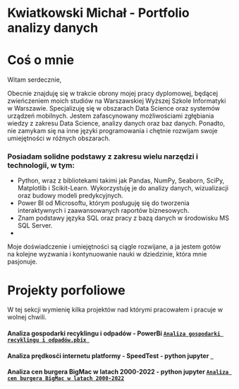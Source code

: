 # Kwiatkowski Michał - Portfolio analizy danych  

# Coś o mnie 
Witam serdecznie,

Obecnie znajduję się w trakcie obrony mojej pracy dyplomowej, będącej zwieńczeniem moich studiów na Warszawskiej Wyższej Szkole Informatyki w Warszawie. Specjalizuję się w obszarach Data Science oraz systemów urządzeń mobilnych.
Jestem zafascynowany możliwościami zgłębiania wiedzy z zakresu Data Science, analizy danych oraz baz danych. Ponadto, nie zamykam się na inne języki programowania i chętnie rozwijam swoje umiejętności w różnych obszarach.

### Posiadam solidne podstawy z zakresu wielu narzędzi i technologii, w tym:
* Python, wraz z bibliotekami takimi jak Pandas, NumPy, Seaborn, SciPy, Matplotlib i Scikit-Learn. Wykorzystuję je do analizy danych, wizualizacji oraz budowy modeli predykcyjnych.
* Power BI od Microsoftu, którym posługuję się do tworzenia interaktywnych i zaawansowanych raportów biznesowych.
* Znam podstawy języka SQL oraz pracy z bazą danych w środowisku MS SQL Server.
* 
Moje doświadczenie i umiejętności są ciągle rozwijane, a ja jestem gotów na kolejne wyzwania i kontynuowanie nauki w dziedzinie, która mnie pasjonuje.

  
  
  
  
  
  
# Projekty porfoliowe
W tej sekcji wymienię kilka projektów nad którymi pracowałem i pracuje w wolnej chwili. 

#### Analiza gospodarki recyklingu i odpadów - PowerBi [ `Analiza gospodarki recyklingu i odpadów.pbix `](https://github.com/mickwi11/Portfolio/blob/main/Projekt_recykling_odpady_komunalne%20%E2%80%94%20kopia.pbix)

#### Analiza prędkosći internetu platformy - SpeedTest - python jupyter [` `]()

#### Analiza cen burgera BigMac w latach 2000-2022 - python jupyter [`Analiza cen burgera BigMac w latach 2000-2022`](https://github.com/mickwi11/PowerBi---projekt/blob/main/Analiza%20cen%20burgera%20BigMac%20w%20latach%202000-2022.ipynb)


